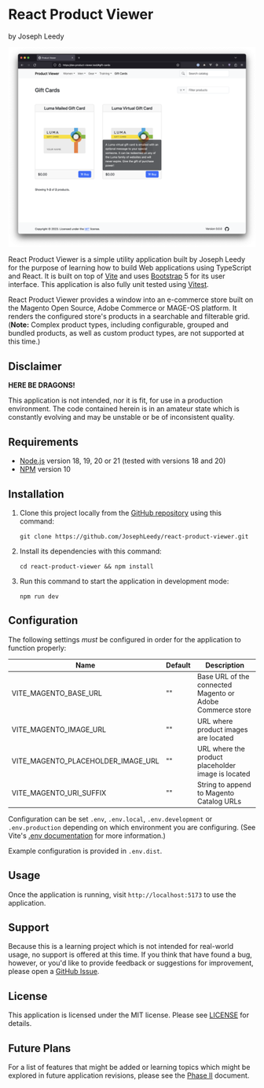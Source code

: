 # React Product Viewer
by Joseph Leedy

![Screenshot of React Product Viewer application](./screenshot.png)

React Product Viewer is a simple utility application built by Joseph Leedy for 
the purpose of learning how to build Web applications using TypeScript and
React. It is built on top of [Vite] and uses [Bootstrap] 5 for its user 
interface. This application is also fully unit tested using [Vitest].

React Product Viewer provides a window into an e-commerce store built on the
Magento Open Source, Adobe Commerce or MAGE-OS platform. It renders the 
configured store's products in a searchable and filterable grid. (**Note:**
Complex product types, including configurable, grouped and bundled products, as
well as custom product types, are not supported at this time.)

## Disclaimer

**HERE BE DRAGONS!**

This application is not intended, nor it is fit, for use in a production
environment. The code contained herein is in an amateur state which is
constantly evolving and may be unstable or be of inconsistent quality.

## Requirements

- [Node.js] version 18, 19, 20 or 21 (tested with versions 18 and 20)
- [NPM] version 10

## Installation

1. Clone this project locally from the [GitHub repository][repo] using this
command:

       git clone https://github.com/JosephLeedy/react-product-viewer.git
2. Install its dependencies with this command:
    
       cd react-product-viewer && npm install
3. Run this command to start the application in development mode:

       npm run dev

## Configuration

The following settings _must_ be configured in order for the application to
function properly:

| Name                               | Default | Description                                               |
|------------------------------------|---------|-----------------------------------------------------------|
| VITE_MAGENTO_BASE_URL              | ""      | Base URL of the connected Magento or Adobe Commerce store |
| VITE_MAGENTO_IMAGE_URL             | ""      | URL where product images are located                      |
| VITE_MAGENTO_PLACEHOLDER_IMAGE_URL | ""      | URL where the product placeholder image is located        |
| VITE_MAGENTO_URI_SUFFIX            | ""      | String to append to Magento Catalog URLs                  |

Configuration can be set `.env`, `.env.local`, `.env.development` or
`.env.production` depending on which environment you are configuring. (See
Vite's [.env documentation][vite-docs-env] for more information.)

Example configuration is provided in `.env.dist`.

## Usage

Once the application is running, visit `http://localhost:5173` to use the
application.

## Support

Because this is a learning project which is not intended for real-world usage,
no support is offered at this time. If you think that have found a bug, however,
or you'd like to provide feedback or suggestions for improvement, please open a
[GitHub Issue][issues].

## License

This application is licensed under the MIT license. Please see [LICENSE] for
details.

## Future Plans

For a list of features that might be added or learning topics which might be
explored in future application revisions, please see the [Phase II][plans]
document.

[LICENSE]: ./LICENSE
[plans]: ./docs/PhaseII.md
[repo]: https://github.com/JosephLeedy/react-product-viewer
[issues]: https://github.com/JosephLeedy/react-product-viewer/issues
[Vite]: https://vitejs.dev/
[vite-docs-env]: https://vitejs.dev/guide/env-and-mode#env-files
[Vitest]: https://vitest.dev/
[Bootstrap]: https://getbootstrap.com/
[Node.js]: https://nodejs.org/
[NPM]: https://www.npmjs.com/package/npm
